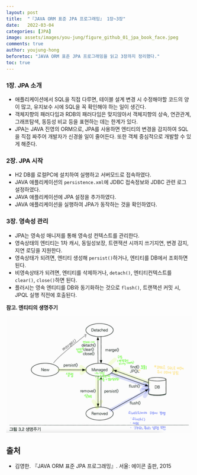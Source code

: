 ```yaml
---
layout: post
title:  "『JAVA ORM 표준 JPA 프로그래밍』 1장~3장"
date:   2022-03-04
categories: [JPA]
image: assets/images/you-jung/figure_github_01_jpa_book_face.jpeg
comments: true
author: youjung-hong
beforetoc: "JAVA ORM 표준 JPA 프로그래밍을 읽고 3장까지 정리했다."
toc: true
---
```


### 1장. JPA 소개

* 애플리케이션에서 SQL을 직접 다루면, 테이블 설계 변경 시 수정해야할 코드의 양이 많고, 유지보수 시에 SQL을 꼭 확인해야 하는 일이 생긴다. 
* 객체지향의 패러다임과 RDB의 패러다임은 맞지않아서 객체지향의 상속, 연관관계, 그래프탐색, 동등성 비교 등을 표현하는 데는 한계가 있다. 
* JPA는 JAVA 진영의 ORM으로, JPA를 사용하면 엔티티의 변경을 감지하여 SQL을 직접 짜주어 개발자가 신경쓸 일이 줄어든다. 또한 객체 중심적으로 개발할 수 있게 해준다. 

### 2장. JPA 시작

* H2 DB를 로컬PC에 설치하여 실행하고 서버모드로 접속하였다.
* JAVA 애플리케이션의 `persistence.xml`에 JDBC 접속정보와 JDBC 관련 로그 설정하였다. 
* JAVA 애플리케이션에 JPA 설정을 추가하였다. 
* JAVA 애플리케이션을 실행하여 JPA가 동작하는 것을 확인하였다.

### 3장. 영속성 관리

* JPA는 영속성 매니저를 통해 영속성 컨텍스트를 관리한다.
* 영속상태의 엔티티는 1차 캐시, 동일성보장, 트랜잭션 시까지 쓰기지연, 변경 감지, 지연 로딩을 지원한다. 
* 영속상태가 되려면, 엔티티 생성해 `persist()`하거나, 엔티티를 DB에서 조회하면 된다. 
* 비영속상태가 되려면, 엔티티를 삭제하거나, `detach()`, 엔티티컨텍스트를 `clear()`, `close()`하면 된다. 
* 플러시는 영속 엔티티를 DB와 동기화하는 것으로 `flush()`, 트랜잭션 커밋 시, JPQL 실행 직전에 호출된다. 

**참고. 엔티티의 생명주기**

![엔티티의 생명주기](../assets/images/you-jung/figure_github_02_jpa_entity_lifecycle.png)

## 출처

* 김영한.  『JAVA ORM 표준 JPA 프로그래밍』. 서울: 에이콘 출판, 2015
